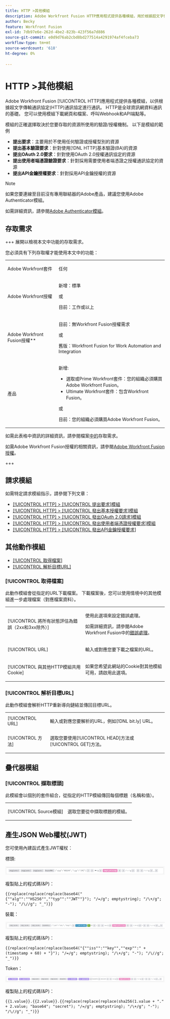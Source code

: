 ```yaml
---
title: HTTP >其他模組
description: Adobe Workfront Fusion HTTP應用程式提供各種模組，用於根據超文字傳輸通訊協定(HTTP)通訊協定進行通訊。 HTTP是全球資訊網資料通訊的基礎。 您可以使用模組下載網頁和檔案、呼叫Webhook和API端點等。
author: Becky
feature: Workfront Fusion
exl-id: 7db97e6e-262d-4be2-823b-423f56a7d886
source-git-commit: e0d9d76ab2cbd8bd277514a4291974af4fceba73
workflow-type: tm+mt
source-wordcount: '618'
ht-degree: 0%

---
```


# HTTP >其他模組

Adobe Workfront Fusion [!UICONTROL HTTP]應用程式提供各種模組，以供根據超文字傳輸通訊協定(HTTP)通訊協定進行通訊。 HTTP是全球資訊網資料通訊的基礎。 您可以使用模組下載網頁和檔案、呼叫Webhook和API端點等。

模組的正確選擇取決於您要存取的資源所使用的驗證/授權機制。 以下是模組的範例

* **提出要求**：主要用於不使用任何驗證或授權型別的資源
* **提出基本驗證要求**：針對使用[!DNL HTTP]基本驗證(BA)的資源
* **提出OAuth 2.0要求**：針對使用OAuth 2.0授權通訊協定的資源
* **提出使用者端憑證驗證要求**：針對採用需要使用者端憑證之授權通訊協定的資源
* **提出API金鑰授權要求**：針對採用API金鑰授權的資源

>[!NOTE]
>
>如果您要連線至目前沒有專用聯結器的Adobe產品，建議您使用Adobe Authenticator模組。
>
>如需詳細資訊，請參閱[Adobe Authenticator模組](/help/workfront-fusion/references/apps-and-modules/adobe-connectors/adobe-authenticator-modules.md)。

## 存取需求

+++ 展開以檢視本文中功能的存取需求。

您必須具有下列存取權才能使用本文中的功能：

<table style="table-layout:auto">
 <col> 
 <col> 
 <tbody> 
  <tr> 
   <td role="rowheader">Adobe Workfront套件</td> 
   <td> <p>任何</p> </td> 
  </tr> 
  <tr data-mc-conditions=""> 
   <td role="rowheader">Adobe Workfront授權</td> 
   <td> <p>新增：標準</p><p>或</p><p>目前：工作或以上</p> </td> 
  </tr> 
  <tr> 
   <td role="rowheader">Adobe Workfront Fusion授權**</td> 
   <td>
   <p>目前：無Workfront Fusion授權需求</p>
   <p>或</p>
   <p>舊版：Workfront Fusion for Work Automation and Integration </p>
   </td> 
  </tr> 
  <tr> 
   <td role="rowheader">產品</td> 
   <td>
   <p>新增:</p> <ul><li>選取或Prime Workfront套件：您的組織必須購買Adobe Workfront Fusion。</li><li>Ultimate Workfront套件：包含Workfront Fusion。</li></ul>
   <p>或</p>
   <p>目前：您的組織必須購買Adobe Workfront Fusion。</p>
   </td> 
  </tr>
 </tbody> 
</table>

如需此表格中資訊的詳細資訊，請參閱檔案[中的](/help/workfront-fusion/references/licenses-and-roles/access-level-requirements-in-documentation.md)存取需求。

如需Adobe Workfront Fusion授權的相關資訊，請參閱[Adobe Workfront Fusion授權](/help/workfront-fusion/set-up-and-manage-workfront-fusion/licensing-operations-overview/license-automation-vs-integration.md)。

+++

## 請求模組

如需特定請求模組指示，請參閱下列文章：

* [[!UICONTROL HTTP] > [!UICONTROL 提出要求]模組](/help/workfront-fusion/references/apps-and-modules/universal-connectors/http-module-make-a-request.md)
* [[!UICONTROL HTTP] > [!UICONTROL 發出基本授權要求]模組](/help/workfront-fusion/references/apps-and-modules/universal-connectors/http-module-make-a-basic-auth-request.md)
* [[!UICONTROL HTTP] > [!UICONTROL 發出OAuth 2.0請求]模組](/help/workfront-fusion/references/apps-and-modules/universal-connectors/http-module-make-an-oauth-2-request.md)
* [[!UICONTROL HTTP] > [!UICONTROL 發出使用者端憑證授權要求]模組](/help/workfront-fusion/references/apps-and-modules/universal-connectors/http-module-make-a-client-cert-auth-request.md)
* [[!UICONTROL HTTP] > [!UICONTROL 發出API金鑰授權要求]](/help/workfront-fusion/references/apps-and-modules/universal-connectors/http-module-make-an-api-key-auth-request.md)

## 其他動作模組

* [[!UICONTROL 取得檔案]](#get-a-file)
* [[!UICONTROL 解析目標URL]](#resolve-a-target-url)

### [!UICONTROL 取得檔案]

此動作模組會從指定的URL下載檔案。 下載檔案後，您可以使用情境中的其他模組進一步處理檔案（對應檔案資料）。

<table style="table-layout:auto"> 
 <col> 
 <col> 
 <tbody> 
  <tr> 
   <td role="rowheader">[!UICONTROL 將所有狀態評估為錯誤（2xx和3xx除外）] </td> 
   <td> <p>使用此選項來設定錯誤處理。</p> <p>如需詳細資訊，請參閱Adobe Workfront Fusion中的<a href="/help/workfront-fusion/create-scenarios/config-error-handling/error-handling.md" class="MCXref xref">錯誤處理</a>。</p> </td> 
  </tr> 
  <tr> 
   <td role="rowheader">[!UICONTROL URL] </td> 
   <td> <p>輸入或對應您要下載之檔案的URL。 </p> </td> 
  </tr> 
  <tr> 
   <td role="rowheader">[!UICONTROL 與其他HTTP模組共用Cookie] </td> 
   <td> <p>如果您希望此網站的Cookie對其他模組可用，請啟用此選項。 </p> </td> 
  </tr> 
 </tbody> 
</table>

### [!UICONTROL 解析目標URL]

此動作模組會解析HTTP重新導向鏈結並傳回目標URL。

<table style="table-layout:auto"> 
 <col> 
 <col> 
 <tbody> 
  <tr> 
   <td role="rowheader">[!UICONTROL URL] </td> 
   <td> <p>輸入或對應您要解析的URL，例如[!DNL bit.ly] URL。</p> </td> 
  </tr> 
  <tr> 
   <td role="rowheader">[!UICONTROL 方法] </td> 
   <td> <p>選取您要使用[!UICONTROL HEAD]方法或[!UICONTROL GET]方法。</p> </td> 
  </tr> 
 </tbody> 
</table>

## 疊代器模組

### [!UICONTROL 擷取標頭]

此模組會以個別的套件組合，從指定的HTTP模組傳回每個標題（名稱和值）。

<table style="table-layout:auto"> 
 <col> 
 <col> 
 <tbody> 
  <tr> 
   <td role="rowheader">[!UICONTROL Source模組]</td> 
   <td> <p> 選取您要從中擷取標題的模組。</p> </td> 
  </tr> 
 </tbody> 
</table>

## 產生JSON Web權杖(JWT)

您可使用內建函式產生JWT權杖：

標頭:

![JWT標頭](/help/workfront-fusion/references/apps-and-modules/assets/jwt-header-350x19.png)

複製貼上的程式碼(&amp;P)：

```
{{replace(replace(replace(base64("{""alg"":""HS256"",""typ"":""JWT""}"); "/=/g"; emptystring); "/\+/g"; "-"); "/\//g"; "_")}}
```

裝載：

![JWT承載](/help/workfront-fusion/references/apps-and-modules/assets/jwt-payload-350x17.png)

複製貼上的程式碼(&amp;P)：

```
{{replace(replace(replace(base64("{""iss"":""key"",""exp"":" + (timestamp + 60) + "}"); "/=/g"; emptystring); "/\+/g"; "-"); "/\//g"; "_")}}
```

Token：

![JWT權杖](/help/workfront-fusion/references/apps-and-modules/assets/jwt-token-350x15.png)

複製貼上的程式碼(&amp;P)：

```
{{1.value}}.{{2.value}}.{{replace(replace(replace(sha256(1.value + "." + 2.value; "base64"; "secret"); "/=/g"; emptystring); "/\+/g"; "-"); "/\//g"; "_")}}
```
